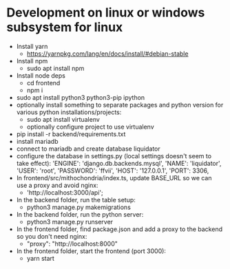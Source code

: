 # Development on linux or windows subsystem for linux

* Install yarn
	* https://yarnpkg.com/lang/en/docs/install/#debian-stable
* Install npm
	* sudo apt install npm
* Install node deps
	* cd frontend
	* npm i
* sudo apt install python3 python3-pip ipython
* optionally install something to separate packages and python version for various python installations/projects:
	* sudo apt install virtualenv
	* optionally configure project to use virtualenv
* pip install -r backend/requirements.txt
* install mariadb
* connect to mariadb and create database liquidator
* configure the database in settings.py (local settings doesn't seem to take effect):
'ENGINE': 'django.db.backends.mysql',
'NAME': 'liquidator',
'USER': 'root',
'PASSWORD': 'ffvii',
'HOST': '127.0.0.1',
'PORT': 3306,
* In frontend/src/mithochondria/index.ts, update BASE_URL so we can use a proxy and avoid nginx:
	* 'http://localhost:3000/api';
* In the backend folder, run the table setup:
	* python3 manage.py makemigrations
* In the backend folder, run the python server:
	* python3 manage.py runserver
* In the frontend folder, find package.json and add a proxy to the backend so you don't need nginx:
	* "proxy": "http://localhost:8000"
* In the frontend folder, start the frontend (port 3000):
	* yarn start
